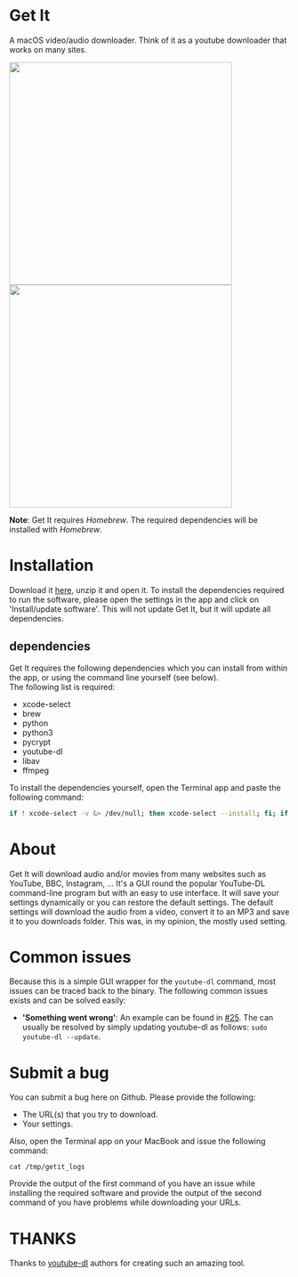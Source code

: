 # Get It
A macOS video/audio downloader. Think of it as a youtube downloader that works on many sites.

<img src="https://github.com/Kevin-De-Koninck/Get-It/blob/master/ReadMe%20Resources/MainWindow.png?raw=true" height="400" /><img src="https://github.com/Kevin-De-Koninck/Get-It/blob/master/ReadMe%20Resources/Settings.png?raw=true" height="400" />

**Note**: Get It requires _Homebrew_. The required dependencies will be installed with _Homebrew_.

# Installation

Download it [here](https://github.com/Kevin-De-Koninck/Get-It/releases/download/v0.6.1/Get.It.app.zip), unzip it and open it.
To install the dependencies required to run the software, please open the settings in the app and click on 'Install/update software'. This will not update Get It, but it will update all dependencies.

## dependencies

Get It requires the following dependencies which you can install from within the app, or using the command line yourself (see below).  
The following list is required:
- xcode-select
- brew
- python
- python3
- pycrypt
- youtube-dl
- libav
- ffmpeg

To install the dependencies yourself, open the Terminal app and paste the following command:
``` bash
if ! xcode-select -v &> /dev/null; then xcode-select --install; fi; if brew -v &> /dev/null; then brew update; else echo /usr/bin/ruby -e '$(curl -fsSL https://raw.githubusercontent.com/Homebrew/install/master/install)'; fi; if brew ls --versions python &> /dev/null; then brew upgrade python; else brew install python; brew link python; fi; if brew ls --versions python3 &> /dev/null; then brew upgrade python3; else brew install python3; fi; if pip2.7 list | grep -i pycrypt &> /dev/null; then pip2.7 install pycrypt --upgrade; else pip2.7 install pycrypt; fi; if youtube-dl --version &> /dev/null; then brew upgrade youtube-dl; else brew install youtube-dl; fi; if brew list libav &> /dev/null; then brew upgrade libav; else brew install libav; fi; if brew list ffmpeg &> /dev/null; then brew upgrade ffmpeg; else brew install ffmpeg; fi
```


# About

Get It will download audio and/or movies from many websites such as YouTube, BBC, Instagram, ... It's a GUI round the popular YouTube-DL command-line program but with an easy to use interface.
It will save your settings dynamically or you can restore the default settings. The default settings will download the audio from a video, convert it to an MP3 and save it to you downloads folder. This was, in my opinion, the mostly used setting.


# Common issues

Because this is a simple GUI wrapper for the `youtube-dl` command, most issues can be traced back to the binary. The following common issues exists and can be solved easily:
- **'Something went wrong'**: An example can be found in [#25](https://github.com/Kevin-De-Koninck/Get-It/issues/25). The can usually be resolved by simply updating youtube-dl as follows: `sudo youtube-dl --update`.


# Submit a bug

You can submit a bug here on Github. Please provide the following:
- The URL(s) that you try to download.
- Your settings.

Also, open the Terminal app on your MacBook and issue the following command:
```
cat /tmp/getit_logs
```

Provide the output of the first command of you have an issue while installing the required software and provide the output of the second command of you have problems while downloading your URLs.

# THANKS

Thanks to [youtube-dl](https://github.com/rg3/youtube-dl) authors for creating such an amazing tool.
